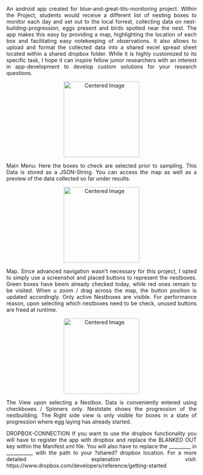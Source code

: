 <p align="justify">
An android app created for blue-and-great-tits-monitoring project. Within the Project, students would receive a different list of nesting boxes to monitor each day and set out to the local forrest, collecting data on nest-building-progression, eggs present and birds spotted near the nest.
The app makes this easy by providing a map, highlighting the location of each box and facilitating easy notekeeping of observations.
It also allows to upload and format the collected data into a shared excel spread sheet located within a shared dropbox folder.
While it is highly customized to its specific task, I hope it can inspire fellow junior researchers with an interest in app-development to develop custom solutions for your research questions.
</p>

<p align="center">
<img  src="https://github.com/user-attachments/assets/59e9def6-6d4d-4e17-a5e7-80d337bd2f05" alt="Centered Image" width="200" />
</p>
<p align="justify">
Main Menu: Here the boxes to check are selected prior to sampling. This Data is stored as a JSON-String. You can access the map as well as a preview of the data collected so far under results.
</p>
<p align="center">
<img  src="https://github.com/user-attachments/assets/43a89cca-513b-496c-92f3-f1dea9eed5ea" alt="Centered Image" width="200" />
</p>
<p align="justify">
Map. Since advanced navigation wasn't necessary for this project, I opted to simply use a screenshot and placed buttons to represent the nestboxes. Green boxes have beem already checked today, while red ones remain to be visited.
When u zoom / drag across the map, the button position is updated accordingly. Only active Nestboxes are visible.
For performance reason, upon selecting which nestboxes need to be check, unused buttons are freed at runtime.
</p>
<p align="center">
<img  src="https://github.com/user-attachments/assets/a7ec5e1c-3803-4eb1-9f45-e99c20369372" alt="Centered Image" width="200" />
</p>
<p align="justify">
The View upon selecting a Nestbox. Data is conveniently entered using checkboxes / Spinners only. Neststate shows the progression of the nestbuilding.
The Right side view is only visible for boxes in a state of progression where egg laying has already started.
</p>
<p align="justify">
DROPBOX-CONNECTION
If you want to use the dropbox functionality you will have to register the app with dropbox and replace the BLANKED OUT key within the Manifest.xml file.
You will also have to replace the _________ in ___________ with the path to your ?shared? dropbox location.
For a more detailed explanation visit: https://www.dropbox.com/developers/reference/getting-started
</p>
